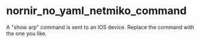 # nornir_no_yaml_netmiko_command

A "show arp" command is sent to an IOS device. Replace the command with the one you like.
